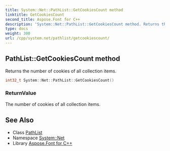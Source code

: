 ```yaml
---
title: System::Net::PathList::GetCookiesCount method
linktitle: GetCookiesCount
second_title: Aspose.Font for C++
description: 'System::Net::PathList::GetCookiesCount method. Returns the number of cookies of all collection items in C++.'
type: docs
weight: 300
url: /cpp/system.net/pathlist/getcookiescount/
---
```

## PathList::GetCookiesCount method


Returns the number of cookies of all collection items.

```cpp
int32_t System::Net::PathList::GetCookiesCount()
```


### ReturnValue

The number of cookies of all collection items.

## See Also

* Class [PathList](../)
* Namespace [System::Net](../../)
* Library [Aspose.Font for C++](../../../)
